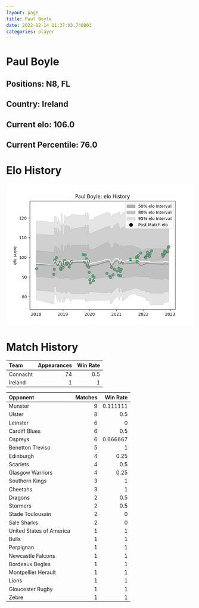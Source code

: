 ```yaml
---  
layout: page  
title: Paul Boyle  
date: 2022-12-14 11:37:03.740803  
categories: player  
---
```

# Paul Boyle

## Positions: N8, FL

## Country: Ireland

## Current elo: 106.0

## Current Percentile: 76.0

# Elo History


![elo history](history_PaulBoyle.png)
# Match History


| Team     |   Appearances |   Win Rate |
|:---------|--------------:|-----------:|
| Connacht |            74 |        0.5 |
| Ireland  |             1 |        1   |

| Opponent                 |   Matches |   Win Rate |
|:-------------------------|----------:|-----------:|
| Munster                  |         9 |   0.111111 |
| Ulster                   |         8 |   0.5      |
| Leinster                 |         6 |   0        |
| Cardiff Blues            |         6 |   0.5      |
| Ospreys                  |         6 |   0.666667 |
| Benetton Treviso         |         5 |   1        |
| Edinburgh                |         4 |   0.25     |
| Scarlets                 |         4 |   0.5      |
| Glasgow Warriors         |         4 |   0.25     |
| Southern Kings           |         3 |   1        |
| Cheetahs                 |         3 |   1        |
| Dragons                  |         2 |   0.5      |
| Stormers                 |         2 |   0.5      |
| Stade Toulousain         |         2 |   0        |
| Sale Sharks              |         2 |   0        |
| United States of America |         1 |   1        |
| Bulls                    |         1 |   1        |
| Perpignan                |         1 |   1        |
| Newcastle Falcons        |         1 |   1        |
| Bordeaux Begles          |         1 |   1        |
| Montpellier Herault      |         1 |   1        |
| Lions                    |         1 |   1        |
| Gloucester Rugby         |         1 |   1        |
| Zebre                    |         1 |   1        |